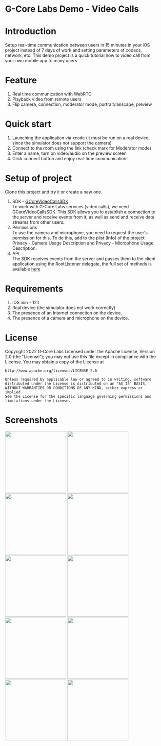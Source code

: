 # G-Core Labs Demo - Video Calls

# Introduction  
Setup real-time communication between users  in 15 minutes in your iOS project instead of 7 days of work and setting parameters of codecs, network, etc. This demo project is a quick tutorial how to video call from your own mobile app to many users  

# Feature

1. Real time communication with WebRTC   
2. Playback video from remote users  
3. Flip camera, connection, moderator mode, portrait/lanscape, preview  

# Quick start  
1. Launching the application via xcode (it must be run on a real device, since the simulator does not support the camera)  
2. Сonnect to the room using the link (check mark for Moderator mode)  
3. Enter a name, turn on video/audio on the preview screen  
4. Click connect button and enjoy real-time communication!  

# Setup of project  
Clone this project and try it or create a new one.

1. SDK - [GCoreVideoCallsSDK](https://github.com/G-Core/ios-demo-video-calls/blob/main/description_GCoreVideoCallsSDK.md)   
To work with G-Core Labs services (video calls), we need GCoreVideoCallsSDK. This SDK allows you to establish a connection to the server and receive events from it, as well as send and receive data streams from other users.
2. Permissions  
To use the camera and microphone, you need to request the user's permission for this. To do this, add to the plist (Info) of the project: Privacy - Camera Usage Description and Privacy - Microphone Usage Description.
3. API   
The SDK receives events from the server and passes them to the client application using the RootListener delegate, the full set of methods is available [here](https://github.com/G-Core/ios-demo-video-calls/blob/main/description_GCoreVideoCallsSDK.md)

# Requirements

1. iOS min - 12.1
2. Real device (the simulator does not work correctly)
3. The presence of an Internet connection on the device,
4. The presence of a camera and microphone on the device.

# License
Copyright 2022 G-Core Labs Licensed under the Apache License, Version 2.0 (the "License"); you may not use this file except in compliance with the License. You may obtain a copy of the License at


    http://www.apache.org/licenses/LICENSE-2.0

    Unless required by applicable law or agreed to in writing, software
    distributed under the License is distributed on an "AS IS" BASIS,
    WITHOUT WARRANTIES OR CONDITIONS OF ANY KIND, either express or implied.
    See the License for the specific language governing permissions and
    limitations under the License.


# Screenshots

  <img src="https://user-images.githubusercontent.com/78258561/168118034-ac64704c-e456-4d41-a0c8-1bdb7d6f4145.jpg" width="200"> <img src="https://user-images.githubusercontent.com/78258561/168118164-e39a3c4c-c436-4e56-b1cf-797ecb83b5ff.jpg" width="200">   <img src="https://user-images.githubusercontent.com/78258561/168118274-c6b9e88c-829f-4932-871c-b4ef5385c04c.jpg" width="200"> <img src="https://user-images.githubusercontent.com/78258561/168118299-9af905a4-c795-4232-94b7-a38337ea4de3.jpg" width="200"> <img src="https://user-images.githubusercontent.com/78258561/168118821-7823f032-578e-4d32-9c3f-2f6237d99455.jpg" width="200"> 
  <img src="https://user-images.githubusercontent.com/78258561/168118841-efd2671d-a2d5-497f-84a4-2887399eccb2.jpg" width="200"> <img src="https://user-images.githubusercontent.com/78258561/168119127-317c2c37-b894-4529-860e-02767faeb84d.jpg" width="200"> <img src="https://user-images.githubusercontent.com/78258561/168119145-4bd30927-79c2-41dc-9990-2205d91a1705.jpg" width="200"> <img src="https://user-images.githubusercontent.com/78258561/168119300-84b8c14d-3b0c-4319-b6a0-e19fd2d05e10.jpg" width="200"> <img src="https://user-images.githubusercontent.com/78258561/168119316-c7f1b3ad-6705-4001-949e-97a18cfc5932.jpg" width="200">
